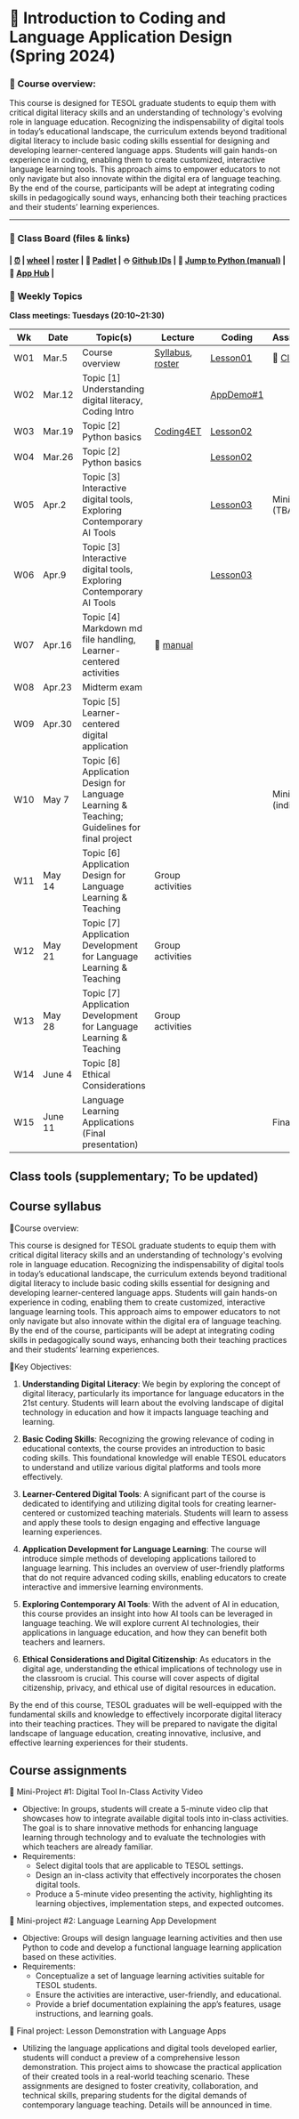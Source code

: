 # 🌿 Introduction to Coding and Language Application Design (Spring 2024)


### 🔸 Course overview:

This course is designed for TESOL graduate students to equip them with critical digital literacy skills and an understanding of technology's evolving role in language education. Recognizing the indispensability of digital tools in today’s educational landscape, the curriculum extends beyond traditional digital literacy to include basic coding skills essential for designing and developing learner-centered language apps. Students will gain hands-on experience in coding, enabling them to create customized, interactive language learning tools. This approach aims to empower educators to not only navigate but also innovate within the digital era of language teaching. By the end of the course, participants will be adept at integrating coding skills in pedagogically sound ways, enhancing both their teaching practices and their students’ learning experiences.

---

### 🔸 Class Board (files & links)

#### | [⏰](https://time-stuff.com/embed.html) | [wheel](https://wheelofnames.com/) | [roster](https://github.com/MK316/Spring2024/raw/main/DLTESOL/cdl_roster.md) | 👭 [Padlet](https://padlet.com/mirankim316/DLTESOL) | ⛄ [Github IDs](https://docs.google.com/spreadsheets/d/11TMSMm_0xzBc5lYAJx9oDwwrgeeAqKR1CEULl-eR6w0/edit?usp=sharing) | 📗 [Jump to Python (manual)](https://wikidocs.net/5) | 🌱 [App Hub](https://mrkim21.github.io) |


### 🔸 Weekly Topics 

**Class meetings: Tuesdays (20:10~21:30)** 

|Wk|Date|Topic(s)|Lecture|Coding|Assignment|
|--|--|--|--|--|--|
|W01|Mar.5|Course overview|[Syllabus](https://github.com/MK316/Spring2024/blob/main/data/S24_Syllabus_CDL_TESOL_topost.pdf), [roster](https://github.com/MK316/Spring2024/blob/main/DLTESOL/PronounceYourName.ipynb)|[Lesson01](https://github.com/MK316/Spring2024/blob/main/DLTESOL/CDL_Lesson01.ipynb)|🌱 [Class log](https://github.com/MK316/Spring2024/blob/main/log-cdl.md)|
|W02|Mar.12|Topic [1] Understanding digital literacy, Coding Intro||[AppDemo#1](https://github.com/MK316/Spring2024/blob/main/apps/AppSample01.ipynb)|||
|W03|Mar.19|Topic [2] Python basics|[Coding4ET](https://github.com/MK316/Coding4ET/blob/main/README.md)|[Lesson02](https://github.com/MK316/Spring2024/blob/main/DLTESOL/CDL_Lesson02.ipynb)|||
|W04|Mar.26|Topic [2] Python basics||[Lesson02](https://github.com/MK316/Spring2024/blob/main/DLTESOL/CDL_Lesson02.ipynb)|||
|W05|Apr.2|Topic [3] Interactive digital tools, Exploring Contemporary AI Tools||[Lesson03](https://github.com/MK316/Spring2024/blob/main/DLTESOL/CDL_Lesson03.ipynb)|Mini project (TBA)|
|W06|Apr.9|Topic [3] Interactive digital tools, Exploring Contemporary AI Tools||[Lesson03](https://github.com/MK316/Spring2024/blob/main/DLTESOL/CDL_Lesson03.ipynb)|||
|W07|Apr.16|Topic [4] Markdown md file handling, Learner-centered activities|📗 [manual](https://github.com/MK316/Coding4ET/blob/main/Lessons/markdown.md)||||
|W08|Apr.23|Midterm exam|||||
|W09|Apr.30|Topic [5] Learner-centered digital application|||||
|W10|May 7|Topic [6] Application Design for Language Learning & Teaching; Guidelines for final project|||Mini project (individual)|
|W11|May 14|Topic [6] Application Design for Language Learning & Teaching|Group activities|||
|W12|May 21|Topic [7] Application Development for Language Learning & Teaching|Group activities||||
|W13|May 28|Topic [7] Application Development for Language Learning & Teaching|Group activities||||
|W14|June 4|Topic [8] Ethical Considerations|||||
|W15|June 11|Language Learning Applications (Final presentation)|||Final project|




## Class tools (supplementary; To be updated)



## Course syllabus

🔸Course overview:  

This course is designed for TESOL graduate students to equip them with critical digital literacy skills and an understanding of technology's evolving role in language education. Recognizing the indispensability of digital tools in today’s educational landscape, the curriculum extends beyond traditional digital literacy to include basic coding skills essential for designing and developing learner-centered language apps. Students will gain hands-on experience in coding, enabling them to create customized, interactive language learning tools. This approach aims to empower educators to not only navigate but also innovate within the digital era of language teaching. By the end of the course, participants will be adept at integrating coding skills in pedagogically sound ways, enhancing both their teaching practices and their students’ learning experiences.


🔸Key Objectives:  

1. **Understanding Digital Literacy**: We begin by exploring the concept of digital literacy, particularly its importance for language educators in the 21st century. Students will learn about the evolving landscape of digital technology in education and how it impacts language teaching and learning.

2. **Basic Coding Skills**: Recognizing the growing relevance of coding in educational contexts, the course provides an introduction to basic coding skills. This foundational knowledge will enable TESOL educators to understand and utilize various digital platforms and tools more effectively.

3. **Learner-Centered Digital Tools**: A significant part of the course is dedicated to identifying and utilizing digital tools for creating learner-centered or customized teaching materials. Students will learn to assess and apply these tools to design engaging and effective language learning experiences.

4. **Application Development for Language Learning**: The course will introduce simple methods of developing applications tailored to language learning. This includes an overview of user-friendly platforms that do not require advanced coding skills, enabling educators to create interactive and immersive learning environments.

5. **Exploring Contemporary AI Tools**: With the advent of AI in education, this course provides an insight into how AI tools can be leveraged in language teaching. We will explore current AI technologies, their applications in language education, and how they can benefit both teachers and learners.

6. **Ethical Considerations and Digital Citizenship**: As educators in the digital age, understanding the ethical implications of technology use in the classroom is crucial. This course will cover aspects of digital citizenship, privacy, and ethical use of digital resources in education.

By the end of this course, TESOL graduates will be well-equipped with the fundamental skills and knowledge to effectively incorporate digital literacy into their teaching practices. They will be prepared to navigate the digital landscape of language education, creating innovative, inclusive, and effective learning experiences for their students.

## Course assignments

🔵 Mini-Project #1: Digital Tool In-Class Activity Video

+ Objective: In groups, students will create a 5-minute video clip that showcases how to integrate available digital tools into in-class activities. The goal is to share innovative methods for enhancing language learning through technology and to evaluate the technologies with which teachers are already familiar.
+ Requirements:
  + Select digital tools that are applicable to TESOL settings.
  + Design an in-class activity that effectively incorporates the chosen digital tools.
  + Produce a 5-minute video presenting the activity, highlighting its learning objectives, implementation steps, and expected outcomes.

🔵 Mini-project #2: Language Learning App Development
+ Objective: Groups will design language learning activities and then use Python to code and develop a functional language learning application based on these activities.
+ Requirements:
  + Conceptualize a set of language learning activities suitable for TESOL students.
  + Ensure the activities are interactive, user-friendly, and educational.
  + Provide a brief documentation explaining the app’s features, usage instructions, and learning goals.

🔵 Final project: Lesson Demonstration with Language Apps
+ Utilizing the language applications and digital tools developed earlier, students will conduct a preview of a comprehensive lesson demonstration. This project aims to showcase the practical application of their created tools in a real-world teaching scenario. These assignments are designed to foster creativity, collaboration, and technical skills, preparing students for the digital demands of contemporary language teaching. Details will be announced in time.
